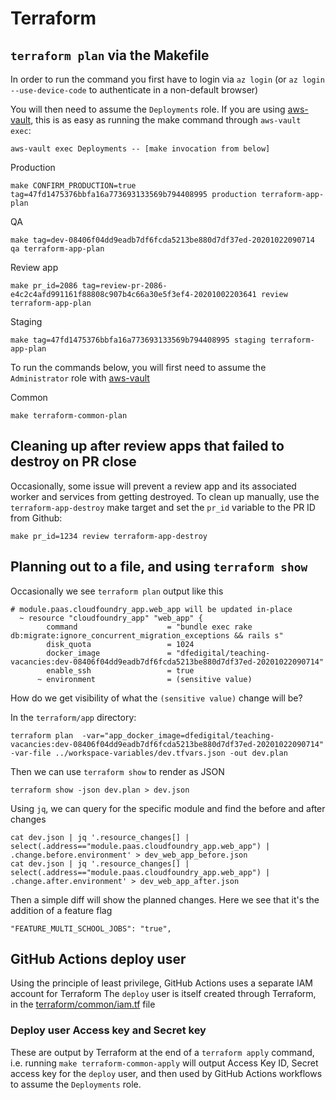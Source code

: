 # Terraform

## `terraform plan` via the Makefile
In order to run the command you first have to login via ```az login``` (or ```az login --use-device-code``` to authenticate in a non-default browser)

You will then need to assume the `Deployments` role. If you are using
[aws-vault](./aws-roles-and-cli-tools.md), this is as easy as running the make command through
`aws-vault exec`:

```
aws-vault exec Deployments -- [make invocation from below]
```

Production
```
make CONFIRM_PRODUCTION=true tag=47fd1475376bbfa16a773693133569b794408995 production terraform-app-plan
```

QA
```
make tag=dev-08406f04dd9eadb7df6fcda5213be880d7df37ed-20201022090714 qa terraform-app-plan
```

Review app
```
make pr_id=2086 tag=review-pr-2086-e4c2c4afd991161f88808c907b4c66a30e5f3ef4-20201002203641 review terraform-app-plan
```

Staging
```
make tag=47fd1475376bbfa16a773693133569b794408995 staging terraform-app-plan
```

To run the commands below, you will first need to assume the `Administrator` role with [aws-vault](../aws-roles-and-cli-tools.md)

Common
```
make terraform-common-plan
```

## Cleaning up after review apps that failed to destroy on PR close

Occasionally, some issue will prevent a review app and its associated worker and services from
getting destroyed. To clean up manually, use the `terraform-app-destroy` make target and set the
`pr_id` variable to the PR ID from Github:

```
make pr_id=1234 review terraform-app-destroy
```

## Planning out to a file, and using `terraform show`

Occasionally we see `terraform plan` output like this

```
# module.paas.cloudfoundry_app.web_app will be updated in-place
  ~ resource "cloudfoundry_app" "web_app" {
        command                    = "bundle exec rake db:migrate:ignore_concurrent_migration_exceptions && rails s"
        disk_quota                 = 1024
        docker_image               = "dfedigital/teaching-vacancies:dev-08406f04dd9eadb7df6fcda5213be880d7df37ed-20201022090714"
        enable_ssh                 = true
      ~ environment                = (sensitive value)
```

How do we get visibility of what the `(sensitive value)` change will be?

In the `terraform/app` directory:

```
terraform plan  -var="app_docker_image=dfedigital/teaching-vacancies:dev-08406f04dd9eadb7df6fcda5213be880d7df37ed-20201022090714" -var-file ../workspace-variables/dev.tfvars.json -out dev.plan
```
Then we can use `terraform show` to render as JSON
```
terraform show -json dev.plan > dev.json
```
Using `jq`, we can query for the specific module and find the before and after changes
```
cat dev.json | jq '.resource_changes[] | select(.address=="module.paas.cloudfoundry_app.web_app") | .change.before.environment' > dev_web_app_before.json
cat dev.json | jq '.resource_changes[] | select(.address=="module.paas.cloudfoundry_app.web_app") | .change.after.environment' > dev_web_app_after.json
```

Then a simple diff will show the planned changes.
Here we see that it's the addition of a feature flag
```
"FEATURE_MULTI_SCHOOL_JOBS": "true",
```

## GitHub Actions deploy user

Using the principle of least privilege, GitHub Actions uses a separate IAM account for Terraform
The `deploy` user is itself created through Terraform, in the [terraform/common/iam.tf](../terraform/common/iam.tf) file

### Deploy user Access key and Secret key

These are output by Terraform at the end of a `terraform apply` command, i.e. running `make terraform-common-apply` will output
Access Key ID, Secret access key for the `deploy` user, and then used by GitHub Actions workflows to assume the `Deployments` role.
